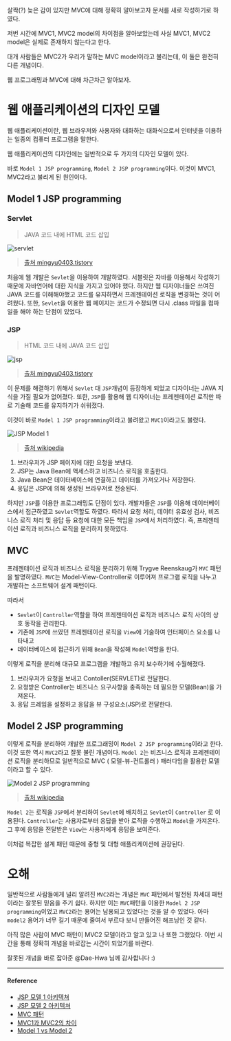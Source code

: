 살짝(?) 늦은 감이 있지만 MVC에 대해 정확히 알아보고자 문서를 새로 작성하기로 하였다.

저번 시간에  MVC1, MVC2 model의 차이점을 알아보았는데 사실 MVC1, MVC2 model은 실제로 존재하지 않는다고 한다.

대개 사람들은 MVC2가 우리가 말하는 MVC model이라고 불리는데, 이 둘은 완전히 다른 개념이다.

웹 프로그래밍과 MVC에 대해 차근차근 알아보자.

# 웹 애플리케이션의 디자인 모델
웹 애플리케이션이란, 웹 브라우저와 사용자와 대화하는 대화식으로서 인터넷을 이용하는 일종의 컴퓨터 프로그램을 말한다.

웹 애플리케이션의 디자인에는 일반적으로 두 가지의 디자인 모델이 있다.

바로 `Model 1 JSP programming`, `Model 2 JSP programming`이다. 
이것이 MVC1, MVC2라고 불리게 된 원인이다.

## Model 1 JSP programming

### Servlet
> JAVA 코드 내에  HTML 코드 삽입

![servlet](https://user-images.githubusercontent.com/43868540/99893233-df804300-2cc0-11eb-9514-78cc6c21b25d.PNG)

> [출처 mingyu0403.tistory](https://mingyu0403.tistory.com/49)

처음에 웹 개발은 `Sevlet`을 이용하여 개발하였다. 서블릿은 자바를 이용해서 작성하기 때문에 자바언어에 대한 지식을 가지고 있어야 했다. 하지만 웹 디자이너들은 쓰여진 JAVA 코드를 이해해야했고 코드를 유지하면서 프레젠테이션 로직을 변경하는 것이 어려웠다. 또한, `Sevlet`을 이용한 웹 페이지는 코드가 수정되면 다시 .class 파일을 컴파일을 해야 하는 단점이 있었다.

### JSP
> HTML 코드 내에 JAVA 코드 삽입

![jsp](https://user-images.githubusercontent.com/43868540/99893226-c7a8bf00-2cc0-11eb-8be9-46139aeb99b9.PNG)

> [출처 mingyu0403.tistory](https://mingyu0403.tistory.com/49)

이 문제를 해결하기 위해서 `Sevlet` 대 `JSP`개념이 등장하게 되었고 디자이너는 JAVA 지식을 가질 필요가 없어졌다. 또한, `JSP`를 활용해 웹 디자이너는 프레젠테이션 로직만 따로 기술해 코드를 유지하기가 쉬워졌다.

이것이 바로 `Model 1 JSP programming`이라고 불려왔고 `MVC1`이라고도 불렸다.

![JSP Model 1](https://user-images.githubusercontent.com/43868540/99762801-a919bb00-2b3c-11eb-9abc-0dbcaab37dea.png)

> [출처 wikipedia](https://en.wikipedia.org/wiki/JSP_model_1_architecture)

1. 브라우저가 JSP 페이지에 대한 요청을 보낸다.
2. JSP는 Java Bean에 액세스하고 비즈니스 로직을 호출한다.
3. Java Bean은 데이터베이스에 연결하고 데이터를 가져오거나 저장한다.
4. 응답은 JSP에 의해 생성된 브라우저로 전송된다.

하지만 `JSP`를 이용한 프로그래밍도 단점이 있다. 개발자들은 `JSP`를 이용해 데이터베이스에서 접근하였고 `Sevlet`역할도 하였다. 따라서 요청 처리, 데이터 유효성 검사, 비즈니스 로직 처리 및 응답 등 요청에 대한 모든 책임을 `JSP`에서 처리하였다. 즉, 프레젠테이션 로직과 비즈니스 로직을 분리하지 못하였다.

## MVC
프레젠테이션 로직과 비즈니스 로직을 분리하기 위해 Trygve Reenskaug가 `MVC` 패턴을 발명하였다.
`MVC`는 Model-View-Controller로 이루어져 프로그램 로직을 나누고 개발하는 소프트웨어 설계 패턴이다.

따라서
- `Sevlet`이 `Controller`역할을 하여 프레젠테이션 로직과 비즈니스 로직 사이의 상호 동작을 관리한다.
- 기존에 `JSP`에 쓰였던 프레젠테이션 로직을 `View`에 기술하여 인터페이스 요소를 나타내고
- 데이터베이스에 접근하기 위해 `Bean`을 작성해 `Model`역할을 한다.

이렇게 로직을 분리해 대규모 프로그램을 개발하고 유지 보수하기에 수월해졌다.

1. 브라우저가 요청을 보내고 Contoller(SERVLET)로 전달한다.
2. 요청받은 Controller는 비즈니스 요구사항을 충족하는 데 필요한 모델(Bean)을 가져온다.
3. 응답 프레임을 설정하고 응답을 뷰 구성요소(JSP)로 전달한다.

## Model 2 JSP programming
이렇게 로직을 분리하여 개발한 프로그래밍이 `Model 2 JSP programming`이라고 한다. 이것 또한 역시 `MVC2`라고 잘못 불린 개념이다. 
`Model 2`는 비즈니스 로직과 프레젠테이션 로직을 분리하므로 일반적으로 MVC ( 모델-뷰-컨트롤러 ) 패러다임을 활용한 모델이라고 할 수 있다.

![Model 2 JSP programming](https://user-images.githubusercontent.com/43868540/99875933-9b486080-2c36-11eb-86bd-38d38b4d2058.PNG)

>[출처 wikipedia](https://en.wikipedia.org/wiki/JSP_model_2_architecture#cite_note-5)

`Model 2`는 로직을 `JSP`에서 분리하여 `Sevlet`에 배치하고 `Sevlet`이 `Controller` 로 이용된다.
`Controller`는 사용자로부터 응답을 받아 로직을 수행하고 `Model`을 가져온다. 그 후에 응답을 전달받은 `View`는 사용자에게 응답을 보여준다.

이처럼 복잡한 설계 패턴 때문에 중형 및 대형 애플리케이션에 권장된다.

# 오해
일반적으로 사람들에게 널리 알려진 `MVC2`라는 개념은 `MVC` 패턴에서 발전된 차세대 패턴이라는 잘못된 믿음을 주기 쉽다.
하지만 이는 `MVC`패턴을 이용한 `Model 2 JSP programming`이었고 `MVC2`라는 용어는 남용되고 있었다는 것을 알 수 있었다.
아마 `model2` 용어가 너무 길기 때문에 줄여서 부르다 보니 만들어진 해프닝인 것 같다.

아직 많은 사람이 MVC 패턴이 MVC2 모델이라고 알고 있고 나 또한 그랬었다. 이번 시간을 통해 정확히 개념을 바로잡는 시간이 되었기를 바란다.

잘못된 개념을 바로 잡아준 @Dae-Hwa 님께 감사합니다 :)

----
#### Reference
- [JSP 모델 1 아키텍쳐](https://en.wikipedia.org/wiki/JSP_model_1_architecture)
- [JSP 모델 2 아키텍쳐](https://en.wikipedia.org/wiki/JSP_model_2_architecture#cite_note-5)
- [MVC 패턴](https://ko.wikipedia.org/wiki/%EB%AA%A8%EB%8D%B8-%EB%B7%B0-%EC%BB%A8%ED%8A%B8%EB%A1%A4%EB%9F%AC)
- [MVC1과 MVC2의 차이](https://technicalrecyclebin.wordpress.com/2012/11/14/difference-between-mvc1-and-mvc2/)
- [Model 1 vs Model 2](https://www.oreilly.com/library/view/programming-jakarta-struts/0596006519/ch01s04.html)
